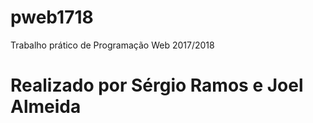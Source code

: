# pweb1718
Trabalho prático de Programação Web 2017/2018
# Realizado por Sérgio Ramos e Joel Almeida
